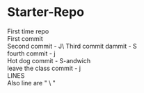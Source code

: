 # Starter-Repo
First time repo\
First commit\
Second commit - J\ 
Third commit dammit - S\
fourth commit - j\
Hot dog commit - S-andwich\
leave the class commit - j\
LINES\
Also line are "   \   " 
